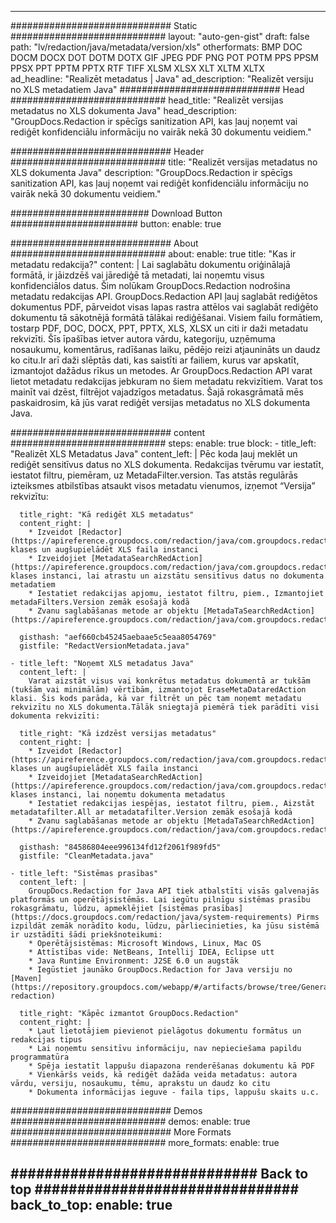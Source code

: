 
---
############################# Static ############################
layout: "auto-gen-gist" 
draft: false
path: "lv/redaction/java/metadata/version/xls"
otherformats: BMP DOC DOCM DOCX DOT DOTM DOTX GIF JPEG PDF PNG POT POTM PPS PPSM PPSX PPT PPTM PPTX RTF TIFF XLSM XLSX XLT XLTM XLTX  
ad_headline: "Realizēt metadatus | Java"
ad_description: "Realizēt versiju no XLS metadatiem Java"
############################# Head ############################
head_title: "Realizēt versijas metadatus no XLS dokumenta Java"
head_description: "GroupDocs.Redaction ir spēcīgs sanitization API, kas ļauj noņemt vai rediģēt konfidenciālu informāciju no vairāk nekā 30 dokumentu veidiem."

############################# Header ############################
title: "Realizēt versijas metadatus no XLS dokumenta Java"
description: "GroupDocs.Redaction ir spēcīgs sanitization API, kas ļauj noņemt vai rediģēt konfidenciālu informāciju no vairāk nekā 30 dokumentu veidiem."

######################### Download Button #######################
button:
    enable: true

############################# About ############################
about:
    enable: true
    title: "Kas ir metadatu redakcija?"
    content: |
        Lai saglabātu dokumentu oriģinālajā formātā, ir jāizdzēš vai jārediģē tā metadati, lai noņemtu visus konfidenciālos datus. Šim nolūkam GroupDocs.Redaction nodrošina metadatu redakcijas API. GroupDocs.Redaction API ļauj saglabāt rediģētos dokumentus PDF, pārveidot visas lapas rastra attēlos vai saglabāt rediģēto dokumentu tā sākotnējā formātā tālākai rediģēšanai. Visiem failu formātiem, tostarp PDF, DOC, DOCX, PPT, PPTX, XLS, XLSX un citi ir daži metadatu rekvizīti. Šīs īpašības ietver autora vārdu, kategoriju, uzņēmuma nosaukumu, komentārus, radīšanas laiku, pēdējo reizi atjaunināts un daudz ko citu.Ir arī daži slēptās dati, kas saistīti ar failiem, kurus var apskatīt, izmantojot dažādus rīkus un metodes. Ar GroupDocs.Redaction API varat lietot metadatu redakcijas jebkuram no šiem metadatu rekvizītiem. Varat tos mainīt vai dzēst, filtrējot vajadzīgos metadatus. Šajā rokasgrāmatā mēs paskaidrosim, kā jūs varat rediģēt versijas metadatus no XLS dokumenta Java.

############################# content ############################
steps:
    enable: true
    block:
    - title_left: "Realizēt XLS Metadatus Java"
      content_left: |
        Pēc koda ļauj meklēt un rediģēt sensitīvus datus no XLS dokumenta. Redakcijas tvērumu var iestatīt, iestatot filtru, piemēram, uz MetadaFilter.version. Tas atstās regulārās izteiksmes atbilstības atsaukt visos metadatu vienumos, izņemot “Versija” rekvizītu: 

      title_right: "Kā rediģēt XLS metadatus"
      content_right: |
        * Izveidot [Redactor](https://apireference.groupdocs.com/redaction/java/com.groupdocs.redaction/Redactor) klases un augšupielādēt XLS faila instanci
        * Izveidojiet [MetadataSearchRedAction](https://apireference.groupdocs.com/redaction/java/com.groupdocs.redaction.redactions/MetadataSearchRedaction) klases instanci, lai atrastu un aizstātu sensitīvus datus no dokumenta metadatiem
        * Iestatiet redakcijas apjomu, iestatot filtru, piem., Izmantojiet metadaFilters.Version zemāk esošajā kodā
        * Zvanu saglabāšanas metode ar objektu [MetadaTaSearchRedAction](https://apireference.groupdocs.com/redaction/java/com.groupdocs.redaction.redactions/MetadataSearchRedaction) 

      gisthash: "aef660cb45245aebaae5c5eaa8054769"
      gistfile: "RedactVersionMetadata.java"
      
    - title_left: "Noņemt XLS metadatus Java"
      content_left: |
        Varat aizstāt visus vai konkrētus metadatus dokumentā ar tukšām (tukšām vai minimālām) vērtībām, izmantojot EraseMetaDataredAction klasi. Šis kods parāda, kā var filtrēt un pēc tam noņemt metadatu rekvizītu no XLS dokumenta.Tālāk sniegtajā piemērā tiek parādīti visi dokumenta rekvizīti: 
        
      title_right: "Kā izdzēst versijas metadatus"
      content_right: |
        * Izveidot [Redactor](https://apireference.groupdocs.com/redaction/java/com.groupdocs.redaction/Redactor) klases un augšupielādēt XLS faila instanci
        * Izveidojiet [MetadataSearchRedAction](https://apireference.groupdocs.com/redaction/java/com.groupdocs.redaction.redactions/MetadataSearchRedaction) klases instanci, lai noņemtu dokumenta metadatus
        * Iestatiet redakcijas iespējas, iestatot filtru, piem., Aizstāt metadatafilter.All ar metadatafilter.Version zemāk esošajā kodā
        * Zvanu saglabāšanas metode ar objektu [MetadaTaSearchRedAction](https://apireference.groupdocs.com/redaction/java/com.groupdocs.redaction.redactions/MetadataSearchRedaction) 
        
      gisthash: "84586804eee996134fd12f2061f989fd5"
      gistfile: "CleanMetadata.java"

    - title_left: "Sistēmas prasības"
      content_left: |
        GroupDocs.Redaction for Java API tiek atbalstīti visās galvenajās platformās un operētājsistēmās. Lai iegūtu pilnīgu sistēmas prasību rokasgrāmatu, lūdzu, apmeklējiet [sistēmas prasības](https://docs.groupdocs.com/redaction/java/system-requirements) Pirms izpildāt zemāk norādīto kodu, lūdzu, pārliecinieties, ka jūsu sistēmā ir uzstādīti šādi priekšnoteikumi:
        * Operētājsistēmas: Microsoft Windows, Linux, Mac OS
        * Attīstības vide: NetBeans, Intellij IDEA, Eclipse utt
        * Java Runtime Environment: J2SE 6.0 un augstāk
        * Iegūstiet jaunāko GroupDocs.Redaction for Java versiju no [Maven](https://repository.groupdocs.com/webapp/#/artifacts/browse/tree/General/repo/com/groupdocs/groupdocs-redaction)
        
      title_right: "Kāpēc izmantot GroupDocs.Redaction"
      content_right: |
        * Ļaut lietotājiem pievienot pielāgotus dokumentu formātus un redakcijas tipus
        * Lai noņemtu sensitīvu informāciju, nav nepieciešama papildu programmatūra
        * Spēja iestatīt lappušu diapazona renderēšanas dokumentu kā PDF
        * Vienkāršs veids, kā rediģēt dažāda veida metadatus: autora vārdu, versiju, nosaukumu, tēmu, aprakstu un daudz ko citu
        * Dokumenta informācijas ieguve - faila tips, lappušu skaits u.c.
        

############################# Demos ############################
demos:
    enable: true
############################# More Formats ############################
more_formats:
    enable: true

############################# Back to top ###############################
back_to_top:
    enable: true
---